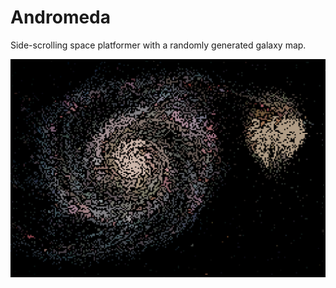 # Andromeda
Side-scrolling space platformer with a randomly generated galaxy map.

![The Galaxy](https://github.com/TheLaari/Andromeda/blob/master/Andromeda/Content/galaksi.png)
